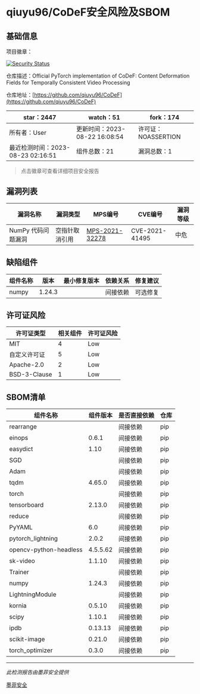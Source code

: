 # qiuyu96/CoDeF安全风险及SBOM

## 基础信息

项目徽章：

[![Security Status](https://www.murphysec.com/platform3/v31/badge/1694050765038772224.svg)](https://www.murphysec.com/console/report/1692963726990135297/1694050765038772224)

仓库描述：Official PyTorch implementation of CoDeF: Content Deformation Fields for Temporally Consistent Video Processing

仓库地址：[https://github.com/qiuyu96/CoDeF](https://github.com/qiuyu96/CoDeF)

| star：2447 | watch：51 | fork：174 |
| ----------- | -------------- | ------------ |
| 所有者：User | 更新时间：2023-08-22 16:08:54 | 许可证：NOASSERTION |
| 最近检测时间：2023-08-23 02:16:51 | 组件总数：21 | 漏洞总数：1 |

> 点击徽章可查看详细项目安全报告



## 漏洞列表

| 漏洞名称 | 漏洞类型 | MPS编号 | CVE编号 | 漏洞等级 |
| ------- | ------ | ------- | ------ | ----- |
|NumPy 代码问题漏洞|空指针取消引用|[MPS-2021-32278](https://www.oscs1024.com/hd/MPS-2021-32278)|CVE-2021-41495|中危|




## 缺陷组件

| 组件名称 | 版本 | 最小修复版本 | 依赖关系 | 修复建议 |
| -------- | ---- | ------------ | -------- | -------- |
|numpy|1.24.3||间接依赖|可选修复|C:0|H:0|M:1|L:0|




## 许可证风险

| 许可证类型 | 相关组件 | 许可证风险 |
| ---------- | -------- | ---------- |
|MIT|4|Low|
|自定义许可证|5|Low|
|Apache-2.0|2|Low|
|BSD-3-Clause|1|Low|




## SBOM清单

| 组件名称 | 组件版本 | 是否直接依赖 | 仓库 |
| -------- | -------- | ------------ | ---- |
|rearrange||间接依赖|pip|
|einops|0.6.1|间接依赖|pip|
|easydict|1.10|间接依赖|pip|
|SGD||间接依赖|pip|
|Adam||间接依赖|pip|
|tqdm|4.65.0|间接依赖|pip|
|torch||间接依赖|pip|
|tensorboard|2.13.0|间接依赖|pip|
|reduce||间接依赖|pip|
|PyYAML|6.0|间接依赖|pip|
|pytorch_lightning|2.0.2|间接依赖|pip|
|opencv-python-headless|4.5.5.62|间接依赖|pip|
|sk-video|1.1.10|间接依赖|pip|
|Trainer||间接依赖|pip|
|numpy|1.24.3|间接依赖|pip|
|LightningModule||间接依赖|pip|
|kornia|0.5.10|间接依赖|pip|
|scipy|1.10.1|间接依赖|pip|
|ipdb|0.13.13|间接依赖|pip|
|scikit-image|0.21.0|间接依赖|pip|
|torch_optimizer|0.3.0|间接依赖|pip|


------

*此检测报告由墨菲安全提供*

[墨菲安全](www.murphysec.com)